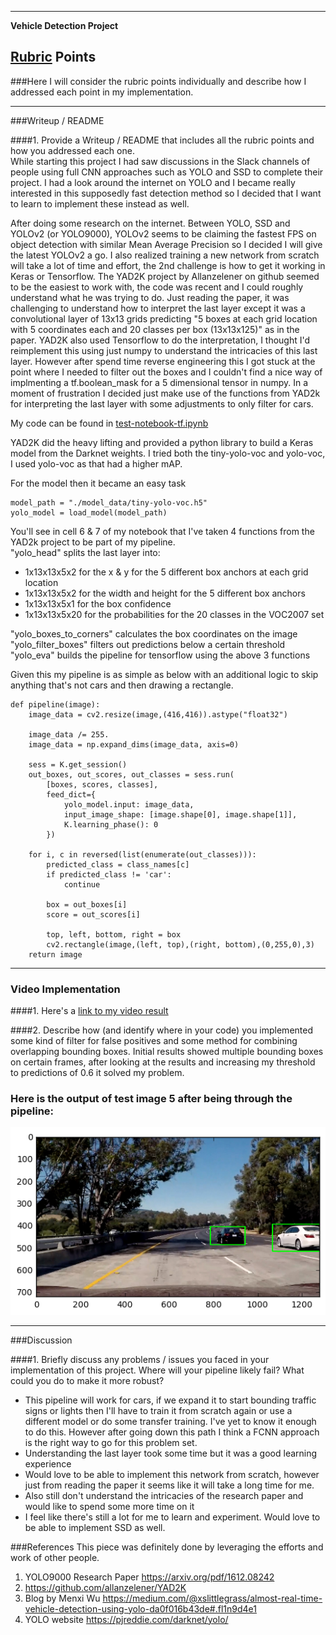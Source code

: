 
---

**Vehicle Detection Project**



[//]: # (Image References)
[image1]: ./examples/example.png

## [Rubric](https://review.udacity.com/#!/rubrics/513/view) Points
###Here I will consider the rubric points individually and describe how I addressed each point in my implementation.  

---
###Writeup / README

####1. Provide a Writeup / README that includes all the rubric points and how you addressed each one.  
While starting this project I had saw discussions in the Slack channels of people using full CNN approaches such as YOLO and SSD to complete their project. I had a look around the internet on YOLO and I became really interested in this supposedly fast detection method so I decided that I want to learn to implement these instead as well.

After doing some research on the internet. Between YOLO, SSD and YOLOv2 (or YOLO9000), YOLOv2 seems to be claiming the fastest FPS on object detection with similar Mean Average Precision so I decided I will give the latest YOLOv2 a go. I also realized training a new network from scratch will take a lot of time and effort, the 2nd challenge is how to get it working in Keras or Tensorflow. The YAD2K project by Allanzelener on github seemed to be the easiest to work with, the code was recent and I could roughly understand what he was trying to do. Just reading the paper, it was challenging to understand how to interpret the last layer except it was a convolutional layer of 13x13 grids predicting "5 boxes at each grid location with 5 coordinates each and 20 classes per box (13x13x125)" as in the paper. YAD2K also used Tensorflow to do the interpretation, I thought I'd reimplement this using just numpy to understand the intricacies of this last layer. However after spend time reverse engineering this I got stuck at the point where I needed to filter out the boxes and I couldn't find a nice way of implmenting a tf.boolean_mask for a 5 dimensional tensor in numpy. In a moment of frustration I decided just make use of the functions from YAD2k for interpreting the last layer with some adjustments to only filter for cars.

My code can be found in [test-notebook-tf.ipynb](./test-notebook-tf.ipynb)

YAD2K did the heavy lifting and provided a python library to build a Keras model from the Darknet weights. I tried both the tiny-yolo-voc and yolo-voc, I used yolo-voc as that had a higher mAP.

For the model then it became an easy task
```
model_path = "./model_data/tiny-yolo-voc.h5"
yolo_model = load_model(model_path)
```

You'll see in cell 6 & 7 of my notebook that I've taken 4 functions from the YAD2k project to be part of my pipeline.  
"yolo_head" splits the last layer into:
- 1x13x13x5x2 for the x & y for the 5 different box anchors at each grid location
- 1x13x13x5x2 for the width and height for the 5 different box anchors
- 1x13x13x5x1 for the box confidence
- 1x13x13x5x20 for the probabilities for the 20 classes in the VOC2007 set

"yolo_boxes_to_corners" calculates the box coordinates on the image  
"yolo_filter_boxes" filters out predictions below a certain threshold  
"yolo_eva" builds the pipeline for tensorflow using the above 3 functions  

Given this my pipeline is as simple as below with an additional logic to skip anything that's not cars and then drawing a rectangle.
```
def pipeline(image):
    image_data = cv2.resize(image,(416,416)).astype("float32")

    image_data /= 255.
    image_data = np.expand_dims(image_data, axis=0)

    sess = K.get_session()
    out_boxes, out_scores, out_classes = sess.run(
        [boxes, scores, classes],
        feed_dict={
            yolo_model.input: image_data,
            input_image_shape: [image.shape[0], image.shape[1]],
            K.learning_phase(): 0
        })

    for i, c in reversed(list(enumerate(out_classes))):
        predicted_class = class_names[c]
        if predicted_class != 'car':
            continue

        box = out_boxes[i]
        score = out_scores[i]

        top, left, bottom, right = box
        cv2.rectangle(image,(left, top),(right, bottom),(0,255,0),3)
    return image
```


---

### Video Implementation

####1.
Here's a [link to my video result](./project_video_output.mp4)


####2. Describe how (and identify where in your code) you implemented some kind of filter for false positives and some method for combining overlapping bounding boxes.
Initial results showed multiple bounding boxes on certain frames, after looking at the results and increasing my threshold to predictions of 0.6 it solved my problem.


### Here is the output of test image 5 after being through the pipeline:
![alt text][image1]


---

###Discussion

####1. Briefly discuss any problems / issues you faced in your implementation of this project.  Where will your pipeline likely fail?  What could you do to make it more robust?
- This pipeline will work for cars, if we expand it to start bounding traffic signs or lights then I'll have to train it from scratch again or use a different model or do some transfer training. I've yet to know it enough to do this. However after going down this path I think a FCNN approach is the right way to go for this problem set.
- Understanding the last layer took some time but it was a good learning experience
- Would love to be able to implement this network from scratch, however just from reading the paper it seems like it will take a long time for me.
- Also still don't understand the intricacies of the research paper and would like to spend some more time on it
- I feel like there's still a lot for me to learn and experiment. Would love to be able to implement SSD as well.


###References
This piece was definitely done by leveraging the efforts and work of other people.
1. YOLO9000 Research Paper https://arxiv.org/pdf/1612.08242
2. https://github.com/allanzelener/YAD2K
3. Blog by Menxi Wu  https://medium.com/@xslittlegrass/almost-real-time-vehicle-detection-using-yolo-da0f016b43de#.fl1n9d4e1
4. YOLO website https://pjreddie.com/darknet/yolo/
